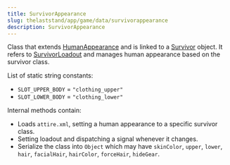 ```yaml
---
title: SurvivorAppearance
slug: thelaststand/app/game/data/survivorappearance
description: SurvivorAppearance
---
```


Class that extends [HumanAppearance](/thelaststand/app/game/data/humanappearance) and is linked to a [Survivor](/thelaststand/app/game/data/survivor) object. It refers to [SurvivorLoadout](/thelaststand/app/game/data/survivorloadout) and manages human appearance based on the survivor class.

List of static string constants:

- `SLOT_UPPER_BODY` = `"clothing_upper"`
- `SLOT_LOWER_BODY` = `"clothing_lower"`

Internal methods contain:

- Loads `attire.xml`, setting a human appearance to a specific survivor class.
- Setting loadout and dispatching a signal whenever it changes.
- Serialize the class into `Object` which may have `skinColor`, `upper`, `lower`, `hair`, `facialHair`, `hairColor`, `forceHair`, `hideGear`.
